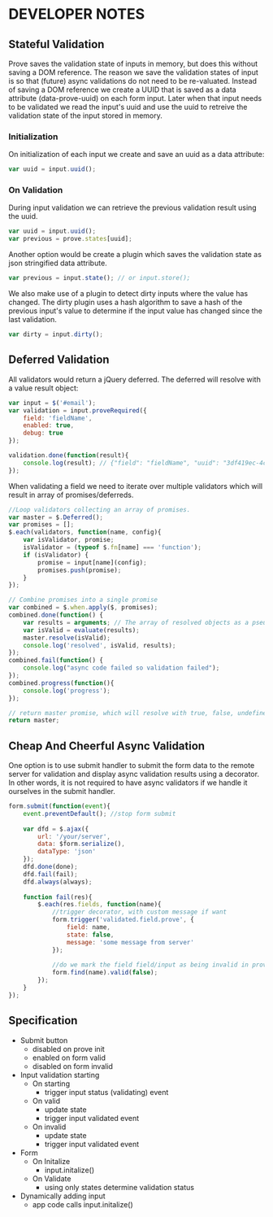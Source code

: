 # DEVELOPER NOTES

## Stateful Validation

Prove saves the validation state of inputs in memory, but does this without saving a DOM reference. The reason we save the validation states of input is so that (future) async validations do not need to be re-valuated. Instead of saving a DOM reference we create a UUID that is saved as a data attribute (data-prove-uuid) on each form input. Later when that input needs to be validated we read the input's uuid and use the uuid to retreive the validation state of the input stored in memory.

### Initialization

On initialization of each input we create and save an uuid as a data attribute:
```javascript
var uuid = input.uuid();
```
### On Validation

During input validation we can retrieve the previous validation result using the uuid.

```javascript
var uuid = input.uuid();
var previous = prove.states[uuid];
```
Another option would be create a plugin which saves the validation state as json stringified data attribute.
```javascript
var previous = input.state(); // or input.store();
```

We also make use of a plugin to detect dirty inputs where the value has changed. The dirty plugin uses a hash algorithm to save a hash of the previous input's value to determine if the input value has changed since the last validation.
```javascript
var dirty = input.dirty();
```
## Deferred Validation

All validators would return a jQuery deferred. The deferred will resolve with a value result object:
```javascript
var input = $('#email');
var validation = input.proveRequired({
	field: 'fieldName',
	enabled: true,
	debug: true
});

validation.done(function(result){
	console.log(result); // {"field": "fieldName", "uuid": "3df419ec-4c6b-4ba7-9b9f-68df0673714e", "valid": true}
});

```

When validating a field we need to iterate over multiple validators which will result in array of promises/deferreds.

```javascript
//Loop validators collecting an array of promises.
var master = $.Deferred();
var promises = [];
$.each(validators, function(name, config){
	var isValidator, promise;
	isValidator = (typeof $.fn[name] === 'function');
	if (isValidator) {
		promise = input[name](config);
		promises.push(promise);
	}
});

// Combine promises into a single promise
var combined = $.when.apply($, promises);
combined.done(function() {
	var results = arguments; // The array of resolved objects as a pseudo-array
	var isValid = evaluate(results);
	master.resolve(isValid);
	console.log('resolved', isValid, results);
});
combined.fail(function() {
	console.log("async code failed so validation failed");
});
combined.progress(function(){
	console.log('progress');
});

// return master promise, which will resolve with true, false, undefined
return master;
```

## Cheap And Cheerful Async Validation

One option is to use submit handler to submit the form data to the remote server for validation and display async validation results using a decorator. In other words, it is not required to have async validators if we handle it ourselves in the submit handler.

```javascript
form.submit(function(event){
	event.preventDefault(); //stop form submit
	
	var dfd = $.ajax({
	    url: '/your/server',
	    data: $form.serialize(),
	    dataType: 'json'
	});
	dfd.done(done);
	dfd.fail(fail);
	dfd.always(always);
	
	function fail(res){
		$.each(res.fields, function(name){
			//trigger decorator, with custom message if want
			form.trigger('validated.field.prove', {
				field: name,
				state: false,
				message: 'some message from server'
			});
			
			//do we mark the field field/input as being invalid in prove?
			form.find(name).valid(false);
		});	
	}
});
```
## Specification
- Submit button
	- disabled on prove init
	- enabled on form valid
	- disabled on form invalid
- Input validation starting
	- On starting 
		- trigger input status (validating) event
	- On valid
		- update state 
		- trigger input validated event
	- On invalid
		- update state
		- trigger input validated event
- Form 
	- On Initalize
		- input.initalize() 
	- On Validate
		- using only states determine validation status
- Dynamically adding input
	- app code calls input.initalize()

